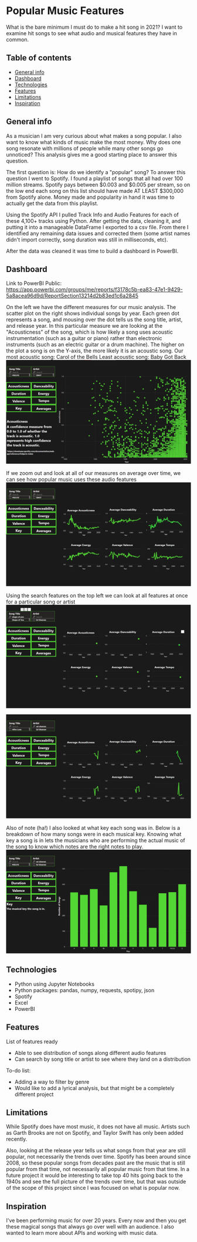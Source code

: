 # Popular Music Features
What is the bare minimum I must do to make a hit song in 2021? I want to examine hit songs to see what audio and musical features they have in common. 

## Table of contents
* [General info](#general-info)
* [Dashboard](#dashboard)
* [Technologies](#technologies)
* [Features](#features)
* [Limitations](#limitations)
* [Inspiration](#inspiration)


## General info
As a musician I am very curious about what makes a song popular. I also want to know what kinds of music make the most money. 
Why does one song resonate with millions of people while many other songs go unnoticed? 
This analysis gives me a good starting place to answer this question.

The first question is: How do we identify a "popular" song? To answer this question I went to Spotify. I found a playlist of songs that all had over 100 million streams. 
Spotify pays between $0.003 and $0.005 per stream, so on the low end each song on this list should have made AT LEAST $300,000 from Spotify alone. 
Money made and popularity in hand it was time to actually get the data from this playlist.

Using the Spotify API I pulled Track Info and Audio Features for each of these 4,100+ tracks using Python. After getting the data, cleaning it, and putting it into a manageable DataFrame I exported to a csv file. 
From there I identified any remaining data issues and corrected them (some artist names didn't import correctly, song duration was still in milliseconds, etc). 

After the data was cleaned it was time to build a dashboard in PowerBI.


## Dashboard
Link to PowerBI Public:
https://app.powerbi.com/groups/me/reports/f3178c5b-ea83-47e1-9429-5a8acea96d9d/ReportSection13214d2b83ed1c6a2845

On the left we have the different measures for our music analysis. The scatter plot on the right shows individual songs by year. Each green dot represents a song, and mousing over the dot tells us the song title, artist, and release year. 
In this particular measure we are looking at the "Acousticness" of the song, which is how likely a song uses acoustic instrumentation (such as a guitar or piano) rather than electronic instruments (such as an electric guitar or a drum machine). 
The higher on the plot a song is on the Y-axis, the more likely it is an acoustic song. 
Our most acoustic song: Carol of the Bells 
Least acoustic song: Baby Got Back
![Acousticness](./screenshots/acoustic_2.jpg)

If we zoom out and look at all of our measures on average over time, we can see how popular music uses these audio features
![Averages](./screenshots/avg_2.jpg)

Using the search features on the top left we can look at all features at once for a particular song or artist
![avg_song](./screenshots/avg_song.jpg)

![avg_artist](./screenshots/avg_artist.jpg)

Also of note (ha!) I also looked at what key each song was in. Below is a breakdown of how many songs were in each musical key. 
Knowing what key a song is in lets the musicians who are performing the actual music of the song to know which notes are the right notes to play. 
![Key](./screenshots/key_2.jpg)

## Technologies
* Python using Jupyter Notebooks
* Python packages: pandas, numpy, requests, spotipy, json
* Spotify
* Excel
* PowerBI


## Features
List of features ready 
* Able to see distribution of songs along different audio features
* Can search by song title or artist to see where they land on a distribution


To-do list:
* Adding a way to filter by genre
* Would like to add a lyrical analysis, but that might be a completely different project

## Limitations
While Spotify does have most music, it does not have all music. Artists such as Garth Brooks are not on Spotify, and Taylor Swift has only been added recently. 

Also, looking at the release year tells us what songs from that year are still popular, not necessarily the trends over time. Spotify has been around since 2008, so these popular songs from decades past are the music that is still popular from that time, not necessarily all popular music from that time. 
In a future project it would be interesting to take top 40 hits going back to the 1940s and see the full picture of the trends over time, but that was outside of the scope of this project since I was focused on what is popular now.


## Inspiration
I've been performing music for over 20 years. Every now and then you get these magical songs that always go over well with an audience. I also wanted to learn more about APIs and working with music data.  

